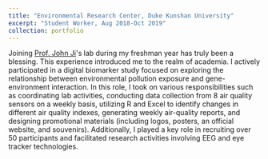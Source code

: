```yaml
---
title: "Environmental Research Center, Duke Kunshan University"
excerpt: "Student Worker, Aug 2018-Oct 2019"
collection: portfolio
---
```


Joining [Prof. John Ji](https://nicholas.duke.edu/people/faculty/ji)'s lab during my freshman year has truly been a blessing. This experience introduced me to the realm of academia. I actively participated in a digital biomarker study focused on exploring the relationship between environmental pollution exposure and gene-environment interaction. In this role, I took on various responsibilities such as coordinating lab activities, conducting data collection from 8 air quality sensors on a weekly basis, utilizing R and Excel to identify changes in different air quality indexes, generating weekly air-quality reports, and designing promotional materials (including logos, posters, an official website, and souvenirs). Additionally, I played a key role in recruiting over 50 participants and facilitated research activities involving EEG and eye tracker technologies.

